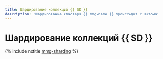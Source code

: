 ```yaml
---
title: Шардирование коллекций {{ SD }}
description: 'Шардирование кластера {{ mmg-name }} происходит с автоматическим созданием служебных хостов, которые тарифицируются отдельно от основных хостов СУБД: либо MONGOS и MONGOCFG, либо MONGOINFRA.'
---
```


# Шардирование коллекций {{ SD }}

{% include notitle [mmg-sharding](../../_tutorials/dataplatform/storedoc-sharding.md) %}
